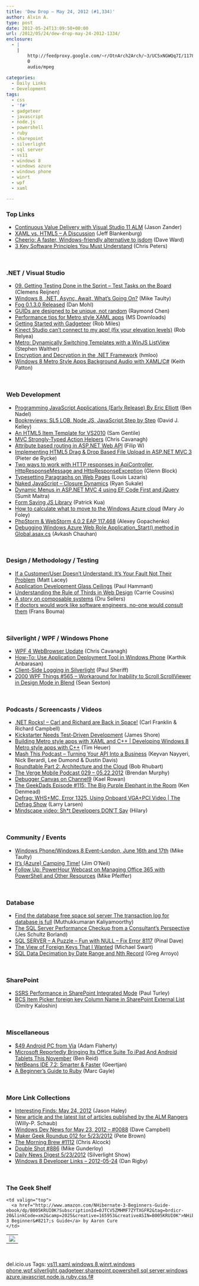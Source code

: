 ```yaml
---
title: 'Dew Drop – May 24, 2012 (#1,334)'
author: Alvin A.
type: post
date: 2012-05-24T13:09:50+00:00
url: /2012/05/24/dew-drop-may-24-2012-1334/
enclosure:
  - |
    |
        http://feedproxy.google.com/~r/OtnArch2Arch/~3/UC5xNGWQq7I/11781970_roundtable_pt2_052312.mp3
        0
        audio/mpeg
        
categories:
  - Daily Links
  - Development
tags:
  - css
  - 'f#'
  - gadgeteer
  - javascript
  - node.js
  - powershell
  - ruby
  - sharepoint
  - silverlight
  - sql server
  - vs11
  - windows 8
  - windows azure
  - windows phone
  - winrt
  - wpf
  - xaml

---
```

### <a name="top"></a>Top Links

  * [Continuous Value Delivery with Visual Studio 11 ALM][1] (Jason Zander)
  * [XAML vs. HTML5 – A Discussion][2] (Jeff Blankenburg)
  * [Cheerio: A faster, Windows-friendly alternative to jsdom][3] (Dave Ward)
  * [3 Key Software Principles You Must Understand][4] (Chris Peters)

&#160;

### <a name="dotnet"></a>.NET / Visual Studio

  * [09. Getting Testing Done in the Sprint – Test Tasks on the Board][5] (Clemens Reijnen)
  * [Windows 8, .NET, Async, Await, What’s Going On?][6] (Mike Taulty)
  * [Fog 0.1.3.0 Released][7] (Dan Mohl)
  * [GUIDs are designed to be unique, not random][8] (Raymond Chen)
  * [Performance tips for Metro style XAML apps][9] (MS Downloads)
  * [Getting Started with Gadgeteer][10] (Rob Miles)
  * [Kinect Studio can’t connect to my app! (fix your elevation levels)][11] (Rob Relyea)
  * [Metro: Dynamically Switching Templates with a WinJS ListView][12] (Stephen Walther)
  * [Encryption and Decryption in the .NET Framework][13] (hmloo)
  * [Windows 8 Metro Style Apps Background Audio with XAML/C#][14] (Keith Patton)

&#160;

### <a name="web"></a>Web Development

  * [Programming JavaScript Applications (Early Release) By Eric Elliott][15] (Ben Nadel)
  * [Bookreviews: SL5 LOB, Node JS, JavaScript Step by Step][16] (David J. Kelley)
  * [An HTML5 Item Template for VS2010][17] (Sam Gentile)
  * [MVC Strongly-Typed Action Helpers][18] (Chris Cavanagh)
  * [Attribute based routing in ASP.NET Web API][19] (Filip W)
  * [Implementing HTML5 Drag & Drop Based File Upload in ASP.NET MVC 3][20] (Pieter de Rycke)
  * [Two ways to work with HTTP responses in ApiController, HttpResponseMessage and HttpResponseException][21] (Glenn Block)
  * [Typesetting Paragraphs on Web Pages][22] (Louis Lazaris)
  * [Naked JavaScript &#8211; Closure Dynamics][23] (Ryan Sukale)
  * [Dynamic Menus in ASP.NET MVC 4 using EF Code First and jQuery][24] (Sumit Maitra)
  * [Form Saving JS Library][25] (Patrick Kua)
  * [How to calculate what to move to the Windows Azure cloud][26] (Mary Jo Foley)
  * [PhpStorm & WebStorm 4.0.2 EAP 117.468][27] (Alexey Gopachenko)
  * [Debugging Windows Azure Web Role Application_Start() method in Global.asax.cs][28] (Avkash Chauhan)

&#160;

### <a name="design"></a>Design / Methodology / Testing

  * [If a Customer/User Doesn&#8217;t Understand: It&#8217;s Your Fault Not Their Problem][29] (Matt Lacey)
  * [Application Development Glass Ceilings][30] (Paul Hammant)
  * [Understanding the Rule of Thirds in Web Design][31] (Carrie Cousins)
  * [A story on composable systems][32] (Dru Sellers)
  * [If doctors would work like software engineers, no-one would consult them][33] (Frans Bouma)

&#160;

### <a name="silverlight"></a>Silverlight / WPF / Windows Phone

  * [WPF 4 WebBrowser Update][34] (Chris Cavanagh)
  * [How-To: Use Application Deployment Tool in Windows Phone][35] (Karthik Anbarasan)
  * [Client-Side Logging in Silverlight][36] (Paul Sheriff)
  * <a href="http://wpf.2000things.com/2012/05/24/565-workaround-for-inability-to-scroll-scrollviewer-in-design-mode-in-blend/" target="_blank">2000 WPF Things #565 – Workaround for Inability to Scroll ScrollViewer in Design Mode in Blend</a> (Sean Sexton)

&#160;

### <a name="podcasts"></a>Podcasts / Screencasts / Videos

  * <a href="http://www.dotnetrocks.com/default.aspx?ShowNum=770" target="_blank">.NET Rocks! &#8211; Carl and Richard are Back in Space!</a> (Carl Franklin & Richard Campbell)
  * [Kickstarter Needs Test-Driven Development][37] (James Shore)
  * [Building Metro style apps with XAML and C++ | Developing Windows 8 Metro style apps with C++][38] (Tim Heuer)
  * <a href="http://mashthis.io/turning-your-api-into-a-business" target="_blank">Mash This Podcast &#8211; Turning Your API Into a Business</a> (Keyvan Nayyeri, Nick Berardi, Lee Dumond & Dustin Davis)
  * [Roundtable Part 2: Architecture and the Cloud][39] (Bob Rhubart)
  * [The Verge Mobile Podcast 029 &#8211; 05.22.2012][40] (Brendan Murphy)
  * [Debugger Canvas on Channel9][41] (Kael Rowan)
  * [The GeekDads Episode #115: The Big Purple Elephant in the Room][42] (Ken Denmead)
  * [Defrag: WHS+MC, Error 1325, Using Onboard VGA+PCI Video | The Defrag Show][43] (Larry Larsen)
  * [Mindscape video: Sh*t Developers DON’T Say][44] (Hilary)

&#160;

### <a name="events"></a>Community / Events

  * [Windows Phone/Windows 8 Event–London, June 16th and 17th][45] (Mike Taulty)
  * [It’s (Azure) Camping Time!][46] (Jim O&#8217;Neil)
  * [Follow Up: PowerHour Webcast on Managing Office 365 with PowerShell and Other Resources][47] (Mike Pfeiffer)

&#160;

### <a name="sql"></a>Database

  * [Find the database free space sql server The transaction log for database is full][48] (Muthukkumaran Kaliyamoorthy)
  * [The SQL Server Performance Checkup from a Consultant’s Perspective][49] (Jes Schultz Borland)
  * [SQL SERVER – A Puzzle – Fun with NULL – Fix Error 8117][50] (Pinal Dave)
  * [The View of Foreign Keys That I Wanted][51] (Michael Swart)
  * [SQL Data Decimation by Date Range and Nth Record][52] (Greg Arroyo)

&#160;

### <a name="sp"></a>SharePoint

  * [SSRS Performance in SharePoint Integrated Mode][53] (Paul Turley)
  * [BCS Item Picker foreign key Column Name in SharePoint External List][54] (Dmitry Kaloshin)

&#160;

### <a name="misc"></a>Miscellaneous

  * [$49 Android PC from Via][55] (Adam Flaherty)
  * [Microsoft Reportedly Bringing Its Office Suite To iPad And Android Tablets This November][56] (Ben Reid)
  * [NetBeans IDE 7.2: Smarter & Faster][57] (Geertjan)
  * [A Beginner’s Guide to Ruby][58] (Marc Gayle)

&#160;

### <a name="links"></a>More Link Collections

  * [Interesting Finds: May 24, 2012][59] (Jason Haley)
  * [New article and the latest list of articles published by the ALM Rangers][60] (Willy-P. Schaub)
  * [Windows Dev News for May 23, 2012 &#8211; #0088][61] (Dave Campbell)
  * [Maker Geek Roundup 012 for 5/23/2012][62] (Pete Brown)
  * [The Morning Brew #1112][63] (Chris Alcock)
  * [Double Shot #886][64] (Mike Gunderloy)
  * [Daily News Digest 5/23/2012][65] (Silverlight Show)
  * [Windows 8 Developer Links – 2012-05-24][66] (Dan Rigby)

&#160;

### <a name="shelf"></a>The Geek Shelf

<table border="0" cellspacing="0" cellpadding="0">
  <tr>
    <td>
      <img data-recalc-dims="1" decoding="async" src="https://i0.wp.com/ecx.images-amazon.com/images/I/51ODeetMIIL._SL160_.jpg?w=660" />
    </td>
    
    <td valign="top">
      <a href="http://www.amazon.com/NHibernate-3-Beginners-Guide-ebook/dp/B005KRUI0K?SubscriptionId=0JTCV5ZMHMF7ZYTXGFR2&tag=brdicr-20&linkCode=xm2&camp=2025&creative=165953&creativeASIN=B005KRUI0K">NHibernate 3 Beginner&#8217;s Guide</a> by Aaron Cure
    </td>
  </tr>
</table>

&#160;

<div style="padding-bottom: 0px; margin: 0px; padding-left: 0px; padding-right: 0px; display: inline; float: none; padding-top: 0px" id="scid:0767317B-992E-4b12-91E0-4F059A8CECA8:7c8a8a6c-6d88-4269-b952-7e7c01bc6f99" class="wlWriterEditableSmartContent">
  del.icio.us Tags: <a href="http://del.icio.us/popular/vs11" rel="tag">vs11</a>,<a href="http://del.icio.us/popular/xaml" rel="tag">xaml</a>,<a href="http://del.icio.us/popular/windows+8" rel="tag">windows 8</a>,<a href="http://del.icio.us/popular/winrt" rel="tag">winrt</a>,<a href="http://del.icio.us/popular/windows+phone" rel="tag">windows phone</a>,<a href="http://del.icio.us/popular/wpf" rel="tag">wpf</a>,<a href="http://del.icio.us/popular/silverlight" rel="tag">silverlight</a>,<a href="http://del.icio.us/popular/gadgeteer" rel="tag">gadgeteer</a>,<a href="http://del.icio.us/popular/sharepoint" rel="tag">sharepoint</a>,<a href="http://del.icio.us/popular/powershell" rel="tag">powershell</a>,<a href="http://del.icio.us/popular/sql+server" rel="tag">sql server</a>,<a href="http://del.icio.us/popular/windows+azure" rel="tag">windows azure</a>,<a href="http://del.icio.us/popular/javascript" rel="tag">javascript</a>,<a href="http://del.icio.us/popular/node.js" rel="tag">node.js</a>,<a href="http://del.icio.us/popular/ruby" rel="tag">ruby</a>,<a href="http://del.icio.us/popular/css" rel="tag">css</a>,<a href="http://del.icio.us/popular/f%23" rel="tag">f#</a>
</div>

 [1]: http://blogs.msdn.com/b/jasonz/archive/2012/05/23/continuous-value-delivery-with-visual-studio-11-alm.aspx
 [2]: http://feedproxy.google.com/~r/Blankenthoughts/~3/8NJKDJfL99g/
 [3]: http://feedproxy.google.com/~r/Encosia/~3/9SowLVKtSgA/
 [4]: http://feedproxy.google.com/~r/nettuts/~3/y3EAv29KUd8/
 [5]: http://feedproxy.google.com/~r/clemensreijnen/qzrF/~3/zYlZ10E_xOE/post.aspx
 [6]: http://feedproxy.google.com/~r/mtaulty/~3/EebtO8Mk8uQ/windows-8-net-async-await-what-s-going-on.aspx
 [7]: http://feedproxy.google.com/~r/FreshBrewedCode/~3/hDT_Lmx8oXc/
 [8]: http://blogs.msdn.com/b/oldnewthing/archive/2012/05/23/10309199.aspx
 [9]: http://www.microsoft.com/en-us/download/details.aspx?id=29886&WT.mc_id=rss_alldownloads_all
 [10]: http://www.robmiles.com/journal/2012/5/23/getting-started-with-gadgeteer.html
 [11]: http://robrelyea.wordpress.com/2012/05/23/kinect-studio-cant-connect-to-my-app-fix-your-elevation-levels/
 [12]: http://feedproxy.google.com/~r/StephenWalther/~3/1NWSxk--0Ts/metro-dynamically-switching-templates-with-a-winjs-listview.aspx
 [13]: http://feedproxy.google.com/~r/geekswithblogs/~3/g10UoMqP7y4/encryption-and-decryption-in-the-.net-framework.aspx
 [14]: http://www.markermetro.com/2012/05/technical/windows-8-metro-style-apps-background-audio-with-xamlc/
 [15]: http://www.bennadel.com/blog/2380-Programming-JavaScript-Applications-Early-Release-By-Eric-Elliott.htm
 [16]: http://www.vnext.org/bookreviews-sl5-lob-node-js-javascript-step-by-step
 [17]: http://feedproxy.google.com/~r/SamGentile/~3/KafUMbIrkek/
 [18]: http://chriscavanagh.wordpress.com/2012/05/22/mvc-strongly-typed-action-helpers/
 [19]: http://www.strathweb.com/2012/05/attribute-based-routing-in-asp-net-web-api/
 [20]: http://feeds.dzone.com/~r/zones/css/~3/g9zxjuClOLs/implementing-html5-drag-drop
 [21]: http://feedproxy.google.com/~r/CodeBetter/~3/4YRghb28wnE/
 [22]: http://www.impressivewebs.com/typesetting-paragraphs-web-pages/
 [23]: http://feeds.dzone.com/~r/zones/css/~3/xuUauXn_cxY/naked-javascript-closure
 [24]: http://feedproxy.google.com/~r/netCurryRecentArticles/~3/OHRqqnsCtks/ShowArticle.aspx
 [25]: http://www.thekua.com/atwork/2012/05/form-saving-js-library/
 [26]: http://www.zdnet.com/blog/microsoft/how-to-calculate-what-to-move-to-the-windows-azure-cloud/12766
 [27]: http://feedproxy.google.com/~r/jetbrains_webIde/~3/6IzibRGxpQM/
 [28]: http://feedproxy.google.com/~r/AvkashChauhansBlog/~3/lE6VyovpYvc/debugging-windows-azure-web-role-application-start-method-in-global-asax-cs.aspx
 [29]: http://mobile.dzone.com/articles/if-customeruser-doesnt
 [30]: http://feeds.dzone.com/~r/zones/css/~3/_glNOOV0VfA/application-development-glass-0
 [31]: http://tympanus.net/codrops/2012/05/23/understanding-the-rule-of-thirds-in-web-design/
 [32]: http://feedproxy.google.com/~r/CodeBetter/~3/aYR_xw67lFo/
 [33]: http://feedproxy.google.com/~r/FransBouma/~3/tdR0PzBzDWE/if-doctors-would-work-like-software-engineers-no-one-would-consult-them.aspx
 [34]: http://chriscavanagh.wordpress.com/2012/05/23/wpf-4-webbrowser-update/
 [35]: http://mobile.dzone.com/articles/how-use-application-deployment
 [36]: http://feedproxy.google.com/~r/PaulSheriffsOuterCircleBlog/~3/TE-DA2yy3pM/client-side-logging-in-silverlight.aspx
 [37]: http://jamesshore.com/Blog/Kickstarter-Needs-Test-Driven-Development.html
 [38]: http://channel9.msdn.com/Events/Windows-Camp/Developing-Windows-8-Metro-style-apps-in-Cpp/Building-Metro-style-apps-with-XAML-and-Cpp
 [39]: http://feedproxy.google.com/~r/OtnArch2Arch/~3/UC5xNGWQq7I/11781970_roundtable_pt2_052312.mp3
 [40]: http://www.theverge.com/2012/5/23/3038677/the-verge-mobile-podcast-029-05-22-2012
 [41]: http://blogs.msdn.com/b/kaelr/archive/2012/05/23/debugger-canvas-on-channel9.aspx
 [42]: http://feeds.wired.com/~r/wiredgeekdad/~3/_7garbab4I0/
 [43]: http://channel9.msdn.com/Shows/The-Defrag-Show/Defrag-WHSMC-Error-1325-Using-Onboard-VGAPCI-Video
 [44]: http://www.mindscapehq.com/blog/index.php/2012/05/23/mindscape-video-sht-developers-dont-say/
 [45]: http://feedproxy.google.com/~r/mtaulty/~3/suhtejteQqo/windows-phone-windows-8-event-london-june-15th-and-16th.aspx
 [46]: http://blogs.msdn.com/b/jimoneil/archive/2012/05/23/it-s-azure-camping-time.aspx
 [47]: http://feedproxy.google.com/~r/MikePfeiffer/~3/xzchXQk2UZM/
 [48]: http://www.sqlservercentral.com/blogs/sql-server-blog-forum/2012/05/23/find-the-database-free-space-sql-server-the-transaction-log-for-database-is-full/
 [49]: http://feedproxy.google.com/~r/BrentOzar-SqlServerDba/~3/tBN1m1Z8Czc/
 [50]: http://blog.sqlauthority.com/2012/05/24/sql-server-a-puzzle-fun-with-null-fix-error-8117/
 [51]: http://feedproxy.google.com/~r/sqlserverpedia/~3/Gp7hax_KEjc/
 [52]: http://feedproxy.google.com/~r/arroyocode/~3/f4MWuwP9ipY/sql-data-decimation-by-date-range-and-nth-record
 [53]: http://www.sqlservercentral.com/blogs/pturley/2012/05/24/ssrs-performance-in-sharepoint-integrated-mode/
 [54]: http://lightningtools.com/blog/archive/2012/05/24/bcs-item-picker-foreign-key-column-name-in-sharepoint-external.aspx
 [55]: http://feedproxy.google.com/~r/makezineonline/~3/Bs5dzB2G2W0/
 [56]: http://feedproxy.google.com/~r/RedmondPie/~3/hNHXqalV96c/
 [57]: http://feeds.dzone.com/~r/javalobby/frontpage/~3/eTyhAP2n5cw/netbeans-ide-72-smarter-faster
 [58]: http://www.smashingmagazine.com/2012/05/24/a-beginners-guide-to-ruby/
 [59]: http://jasonhaley.com/blog/post.aspx?id=6e35297d-4e47-4979-8c99-b7b8a5f11dba
 [60]: http://blogs.msdn.com/b/visualstudioalm/archive/2012/05/23/new-article-and-the-latest-list-of-articles-published-by-the-alm-rangers.aspx
 [61]: http://www.windowsdevnews.com/Blogs.aspx?ID=128
 [62]: http://feedproxy.google.com/~r/PeteBrown/~3/FJqnAlsbIEM/maker-geek-roundup-012-for-5-23-2012
 [63]: http://feedproxy.google.com/~r/ReflectivePerspective/~3/kOdhjSMaTzI/
 [64]: http://afreshcup.com/home/2012/5/23/double-shot-886.html
 [65]: http://feedproxy.google.com/~r/silverlightshow/~3/IkYlA7YXwA0/Daily-News-Digest-5-23-2012.aspx
 [66]: http://danrigby.com/2012/05/23/windows-8-developer-links-2012-05-24/